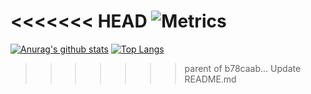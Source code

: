 <<<<<<< HEAD
![Metrics](https://metrics.lecoq.io/SakuraPuare?template=classic&followup=1&activity=1&isocalendar=1&languages=1&pagespeed=1&posts=1&stars=1&tweets=1&pagespeed.detailed=false&pagespeed.screenshot=false&posts.limit=4&posts.source=dev.to&isocalendar.duration=half-year&tweets.limit=2&stars.limit=4&activity.limit=5&activity.days=14&activity.filter=all&config.timezone=Asia%2FShanghai&config.animated=true)
=======
[![Anurag's github stats](https://github-readme-stats.vercel.app/api?username=SakuraPuare?theme=dracula)](https://github.com/anuraghazra/github-readme-stats)
[![Top Langs](https://github-readme-stats.vercel.app/api/top-langs/?username=SakuraPuare?theme=dracula)](https://github.com/anuraghazra/github-readme-stats)
<!--
**SakuraPuare/SakuraPuare** is a ✨ _special_ ✨ repository because its `README.md` (this file) appears on your GitHub profile.

Here are some ideas to get you started:

- 🔭 I’m currently working on ...
- 🌱 I’m currently learning ...
- 👯 I’m looking to collaborate on ...
- 🤔 I’m looking for help with ...
- 💬 Ask me about ...
- 📫 How to reach me: ...
- 😄 Pronouns: ...
- ⚡ Fun fact: ...
-->
>>>>>>> parent of b78caab... Update README.md
